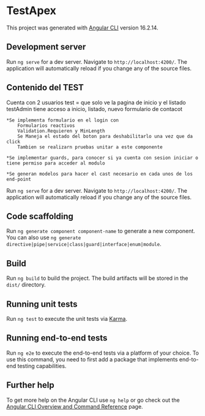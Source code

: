 # TestApex

This project was generated with [Angular CLI](https://github.com/angular/angular-cli) version 16.2.14.

## Development server

Run `ng serve` for a dev server. Navigate to `http://localhost:4200/`. The application will automatically reload if you change any of the source files.

## Contenido del TEST

Cuenta con 2 usuarios 
test = que solo ve la pagina de inicio y el listado
testAdmin tiene acceso a inicio, listado, nuevo formulario de contacot 
    
    *Se implementa formulario en el login con 
        Formularios reactivos
        Validation.Requieren y MinLength
        Se Maneja el estado del boton para deshabilitarlo una vez que da click
        Tambien se realizarn pruebas unitar a este componente
    
    *Se implementar guards, para conocer si ya cuenta con sesion iniciar o tiene permiso para acceder al modulo

    *Se generan modelos para hacer el cast necesario en cada unos de los end-point


Run `ng serve` for a dev server. Navigate to `http://localhost:4200/`. The application will automatically reload if you change any of the source files.


## Code scaffolding

Run `ng generate component component-name` to generate a new component. You can also use `ng generate directive|pipe|service|class|guard|interface|enum|module`.

## Build

Run `ng build` to build the project. The build artifacts will be stored in the `dist/` directory.

## Running unit tests

Run `ng test` to execute the unit tests via [Karma](https://karma-runner.github.io).

## Running end-to-end tests

Run `ng e2e` to execute the end-to-end tests via a platform of your choice. To use this command, you need to first add a package that implements end-to-end testing capabilities.

## Further help

To get more help on the Angular CLI use `ng help` or go check out the [Angular CLI Overview and Command Reference](https://angular.io/cli) page.
